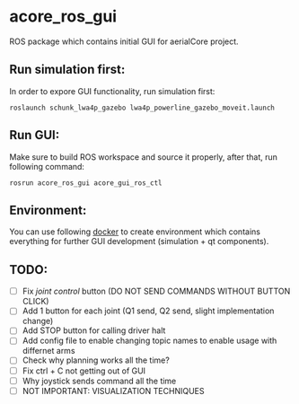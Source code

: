 # acore_ros_gui 


ROS package which contains initial GUI for aerialCore project. 

## Run simulation first: 

In order to expore GUI functionality, run simulation first: 
```
roslaunch schunk_lwa4p_gazebo lwa4p_powerline_gazebo_moveit.launch
```

## Run GUI:

Make sure to build ROS workspace and source it properly, after that, 
run following command: 
```
rosrun acore_ros_gui acore_gui_ros_ctl
```

## Environment: 

You can use following [docker](https://github.com/larics/docker_files/tree/master/ros-melodic/moveit_schunk_ros) to create environment which contains everything for 
further GUI development (simulation + qt components). 

## TODO: 

- [ ] Fix *joint control* button (DO NOT SEND COMMANDS WITHOUT BUTTON CLICK) 
- [ ] Add 1 button for each joint (Q1 send, Q2 send, slight implementation change) 
- [ ] Add STOP button for calling driver halt 
- [ ] Add config file to enable changing topic names to enable usage with differnet arms 
- [ ] Check why planning works all the time? 
- [ ] Fix ctrl + C not getting out of GUI 
- [ ] Why joystick sends command all the time 
- [ ] NOT IMPORTANT: VISUALIZATION TECHNIQUES
